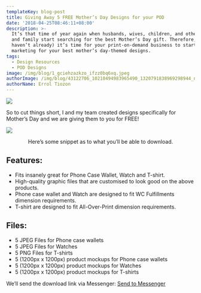 ```yaml
---
templateKey: blog-post
title: Giving Away 5 FREE Mother’s Day Designs for your POD
date: '2018-04-25T08:46:11+08:00'
description: >-
  It’s that time of year again when husbands, wives, children, and other friends
  and family start searching for the best Mother’s Day gift. Therefore, (if you
  haven’t already) it’s time for your print-on-demand business to start
  marketing for your best mother’s day-themed designs.
tags:
  - Design Resources
  - POD Designs
image: /img/blog/1_gciehzazkzo_ifzz0bq6xq.jpeg
authorImage: /img/blog/43122706_10210494983965490_1320791838969298944_n.jpg
authorName: Errol Tiozon
---
```

<img src="https://res.cloudinary.com/teembr/image/upload/v1541897210/img/blog/1_GciehzazKZO_ifZZ0Bq6xQ.jpg" class="img-center" />

So to cut things short, I and my team created designs specifically for Mother’s Day and we are giving them to you for FREE!

<img src="https://res.cloudinary.com/teembr/image/upload/v1541897210/img/blog/1_GkOY1Sperp6lOVmYwGAQHw.jpg" class="img-center" />

<p style="text-align: center">Here’s some snippet as to what you’ll be able to download.</p>

## Features:

* Fits insanely great for Phone Case Wallet, Watch and T-shirt.
* High-quality graphic files that are customised to look good on the above products.
* Phone case wallet and Watch are designed to fit WC Fulfillments dimension requirements.
* T-shirt are designed to fit All-Over-Print dimension requirements.

## Files:

* 5 JPEG Files for Phone case wallets
* 5 JPEG Files for Watches
* 5 PNG Files for T-shirts
* 5 (1200px x 1200px) product mockups for Phone case wallets
* 5 (1200px x 1200px) product mockups for Watches
* 5 (1200px x 1200px) product mockups for T-shirts

<p class="custom-hr"></p>

<p>We’ll send the download link via Messenger: <a class="btn" href="https://m.me/teembrdesigns?ref= w1806272" style="width: 250px">Send to Messenger</a></p>
